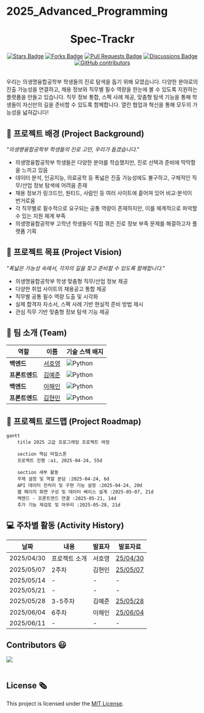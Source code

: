 # 2025_Advanced_Programming

<h1 align="center"> Spec-Trackr </h1>

<div align="center">
<a href="https://github.com/khyeonm/2025_Advanced_Programming/stargazers"><img src="https://img.shields.io/github/stars/khyeonm/2025_Advanced_Programming" alt="Stars Badge"/></a>
<a href="https://github.com/khyeonm/2025_Advanced_Programming/network/members"><img src="https://img.shields.io/github/forks/khyeonm/2025_Advanced_Programming" alt="Forks Badge"/></a>
<a href="https://github.com/khyeonm/2025_Advanced_Programming/pulls"><img src="https://img.shields.io/github/issues-pr/khyeonm/2025_Advanced_Programming" alt="Pull Requests Badge"/></a>
<a href="https://github.com/khyeonm/2025_Advanced_Programming/discussions"><img src="https://img.shields.io/github/discussions/khyeonm/2025_Advanced_Programming" alt="Discussions Badge"/></a>
<a href="https://github.com/khyeonm/2025_Advanced_Programming/graphs/contributors"><img alt="GitHub contributors" src="https://img.shields.io/github/contributors/khyeonm/2025_Advanced_Programming?color=2b9348"></a>
</div>
<br>

<!-- sheilds: https://shields.io/ -->
<!-- hits badge: https://hits.seeyoufarm.com/ -->

우리는 의생명융합공학부 학생들의 진로 탐색을 돕기 위해 모였습니다.
다양한 분야로의 진출 가능성을 연결하고, 채용 정보와 직무별 필수 역량을 한눈에 볼 수 있도록 지원하는 플랫폼을 만들고 있습니다.
직무 정보 통합, 스펙 사례 제공, 맞춤형 탐색 기능을 통해 학생들이 자신만의 길을 준비할 수 있도록 함께합니다.
열린 협업과 혁신을 통해 모두의 가능성을 넓혀갑니다!


## 🌟 프로젝트 배경 (Project Background)
_"의생명융합공학부 학생들의 진로 고민, 우리가 돕겠습니다."_
- 의생명융합공학부 학생들은 다양한 분야를 학습했지만, 진로 선택과 준비에 막막함을 느끼고 있음
- 데이터 분석, 인공지능, 의료공학 등 폭넓은 진출 가능성에도 불구하고, 구체적인 직무/산업 정보 탐색에 어려움 존재
- 채용 정보가 링크드인, 원티드, 사람인 등 여러 사이트에 흩어져 있어 비교·분석이 번거로움
- 각 직무별로 필수적으로 요구되는 공통 역량이 존재하지만, 이를 체계적으로 파악할 수 있는 지원 체계 부족
- 의생명융합공학부 고학년 학생들이 직접 겪은 진로 정보 부족 문제를 해결하고자 플랫폼 기획

## 🌟 프로젝트 목표 (Project Vision)
_"폭넓은 가능성 속에서, 각자의 길을 찾고 준비할 수 있도록 함께합니다."_
- 의생명융합공학부 학생 맞춤형 직무/산업 정보 제공
- 다양한 취업 사이트의 채용공고 통합 제공
- 직무별 공통 필수 역량 도출 및 시각화
- 실제 합격자 자소서, 스펙 사례 기반 현실적 준비 방법 제시
- 관심 직무 기반 맞춤형 정보 탐색 기능 제공


## 🧑 팀 소개 (Team)

| 역할          | 이름 |  기술 스택 배지                         |                           
|---------------|------|---------------------------------------------------------------------------------------------------------------|
| **백엔드** | [서호영]( ) | ![Python](https://img.shields.io/badge/python-3670A0?style=for-the-badge&logo=python&logoColor=ffdd54)  |
| **프론트엔드** | [김예준](https://www.linkedin.com/in/ye-jun-kim-yerdy) | ![Python](https://img.shields.io/badge/python-3670A0?style=for-the-badge&logo=python&logoColor=ffdd54)  |
| **백엔드** | [이해인]( ) | ![Python](https://img.shields.io/badge/python-3670A0?style=for-the-badge&logo=python&logoColor=ffdd54)   |
| **프론트엔드** | [김현민]( ) | ![Python](https://img.shields.io/badge/python-3670A0?style=for-the-badge&logo=python&logoColor=ffdd54)   |



## 🚀 프로젝트 로드맵 (Project Roadmap)
```mermaid
gantt
    title 2025 고급 프로그래밍 프로젝트 여정

    section 핵심 마일스톤
    프로젝트 진행 :a1, 2025-04-24, 55d
    
    section 새부 활동
    주제 설정 및 역할 분담 :2025-04-24, 6d
    API 데이터 전처리 및 구현 기능 설정 :2025-04-24, 20d
    웹 페이지 화면 구성 및 데이터 베이스 설계 :2025-05-07, 21d
    백엔드 - 프론트엔드 연결 :2025-05-21, 14d
    추가 기능 재검토 및 마무리 :2025-05-28, 21d

```

## 💻 주차별 활동 (Activity History)

| 날짜 | 내용 | 발표자 | 발표자료 |
| -------- | -------- | ---- | --- | 
| 2025/04/30 | 프로젝트 소개 | 서호영 | [25/04/30](https://pusanackr-my.sharepoint.com/:p:/g/personal/haein1012_pusan_ac_kr/EaLw18OsvHxErTauA2G-gqMBW8-u26Zwrk3SYRkAFCfdXQ?e=Tsu63M)|
| 2025/05/07 | 2주차  | 김현민 |  [25/05/07](https://pusanackr-my.sharepoint.com/:p:/g/personal/haein1012_pusan_ac_kr/Ea4hJRmxTi5DgY5dMcaGs3QBbcgjHheu53vweCHI4rydRQ) |
| 2025/05/14 | - | - |  - |
| 2025/05/21 | - | - | -  |
| 2025/05/28 | 3-5주차 | 김예준 | [25/05/28](https://pusanackr-my.sharepoint.com/:p:/g/personal/haein1012_pusan_ac_kr/EeO-PUyPaddDrsQ9LwEOr8cBUkAVRRCymfRxqk8n6lNB0Q?e=IcFPFO) |
| 2025/06/04 | 6주차 | 이해인 | [25/06/04](https://pusanackr-my.sharepoint.com/:p:/g/personal/haein1012_pusan_ac_kr/Ebd1e-u86-hMo0Rop_Lx58sBEUq8yqvExVrlr6g5aHqFhQ?e=wL39gb) |
| 2025/06/11 |- |  - | -|


<h2>Contributors 😃</h2>
<a href="https://github.com/khyeonm/2025_Advanced_Programming/graphs/contributors">
  <img src="https://contrib.rocks/image?repo=khyeonm/2025_Advanced_Programming" />
</a>
<br><br>

<h2>License 🗞</h2>

This project is licensed under the [MIT License](https://opensource.org/licenses/MIT).
